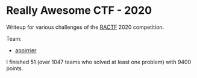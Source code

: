 # Really Awesome CTF - 2020

Writeup for various challenges of the [RACTF](https://ractf.co.uk/) 2020 competition.

Team:
- [apoirrier](https://github.com/apoirrier)

I finished 51 (over 1047 teams who solved at least one problem) with 9400 points.
